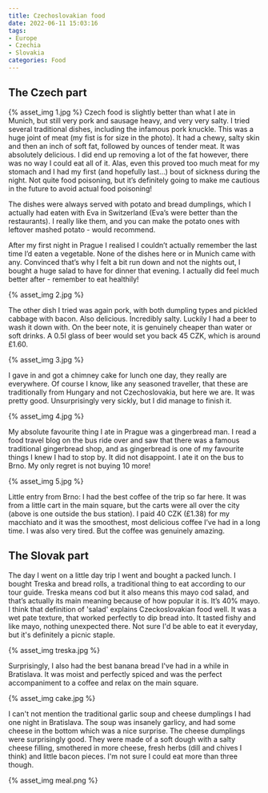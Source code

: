 ```yaml
---
title: Czechoslovakian food
date: 2022-06-11 15:03:16
tags:
- Europe
- Czechia
- Slovakia
categories: Food
---
```

## The Czech part
{% asset_img 1.jpg %}
Czech food is slightly better than what I ate in Munich, but still very pork and sausage heavy, and very very salty. I tried several traditional dishes, including the infamous pork knuckle. This was a huge joint of meat (my fist is for size in the photo). It had a chewy, salty skin and then an inch of soft fat, followed by ounces of tender meat. It was absolutely delicious. I did end up removing a lot of the fat however, there was no way I could eat all of it. Alas, even this proved too much meat for my stomach and I had my first (and hopefully last…) bout of sickness during the night. Not quite food poisoning, but it’s definitely going to make me cautious in the future to avoid actual food poisoning!

The dishes were always served with potato and bread dumplings, which I actually had eaten with Eva in Switzerland (Eva’s were better than the restaurants). I really like them, and you can make the potato ones with leftover mashed potato - would recommend. 

After my first night in Prague I realised I couldn’t actually remember the last time I’d eaten a vegetable. None of the dishes here or in Munich came with any. Convinced that’s why I felt a bit run down and not the nights out, I bought a huge salad to have for dinner that evening. I actually did feel much better after - remember to eat healthily!

{% asset_img 2.jpg %}

The other dish I tried was again pork, with both dumpling types and pickled cabbage with bacon. Also delicious. Incredibly salty. Luckily I had a beer to wash it down with. On the beer note, it is genuinely cheaper than water or soft drinks. A 0.5l glass of beer would set you back 45 CZK, which is around £1.60.

{% asset_img 3.jpg %}

I gave in and got a chimney cake for lunch one day, they really are everywhere. Of course I know, like any seasoned traveller, that these are traditionally from Hungary and not Czechoslovakia, but here we are. It was pretty good. Unsurprisingly very sickly, but I did manage to finish it.

{% asset_img 4.jpg %}

My absolute favourite thing I ate in Prague was a gingerbread man. I read a food travel blog on the bus ride over and saw that there was a famous traditional gingerbread shop, and as gingerbread is one of my favourite things I knew I had to stop by. It did not disappoint. I ate it on the bus to Brno. My only regret is not buying 10 more!

{% asset_img 5.jpg %}

Little entry from Brno: I had the best coffee of the trip so far here. It was from a little cart in the main square, but the carts were all over the city (above is one outside the bus station). I paid 40 CZK (£1.38) for my macchiato and it was the smoothest, most delicious coffee I’ve had in a long time. I was also very tired. But the coffee was genuinely amazing.

## The Slovak part
The day I went on a little day trip I went and bought a packed lunch. I bought Treska and bread rolls, a traditional thing to eat according to our tour guide. Treska means cod but it also means this mayo cod salad, and that’s actually its main meaning because of how popular it is. It’s 40% mayo. I think that definition of 'salad' explains Czeckoslovakian food well. It was a wet pate texture, that worked perfectly to dip bread into. It tasted fishy and like mayo, nothing unexpected there. Not sure I'd be able to eat it everyday, but it's definitely a picnic staple.

{% asset_img treska.jpg %}

Surprisingly, I also had the best banana bread I've had in a while in Bratislava. It was moist and perfectly spiced and was the perfect accompaniment to a coffee and relax on the main square.

{% asset_img cake.jpg %}

I can't not mention the traditional garlic soup and cheese dumplings I had one night in Bratislava. The soup was insanely garlicy, and had some cheese in the bottom which was a nice surprise. The cheese dumplings were surprisingly good. They were made of a soft dough with a salty cheese filling, smothered in more cheese, fresh herbs (dill and chives I think) and little bacon pieces. I'm not sure I could eat more than three though.

{% asset_img meal.png %}